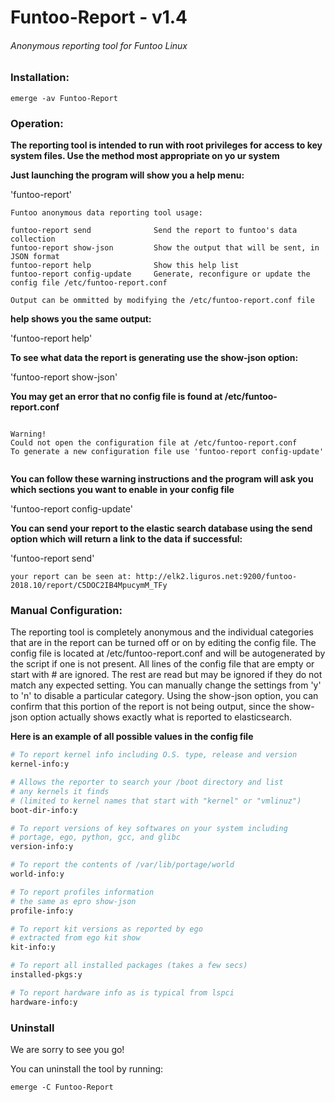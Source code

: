 # Funtoo-Report - v1.4

###### Anonymous reporting tool for Funtoo Linux

### Installation:
```
emerge -av Funtoo-Report
```

### Operation:
**The reporting tool is intended to run with root privileges for access to key system files. Use the method most appropriate on yo
ur system**

**Just launching the program will show you a help menu:**

'funtoo-report'

```
Funtoo anonymous data reporting tool usage:

funtoo-report send              Send the report to funtoo's data collection
funtoo-report show-json         Show the output that will be sent, in JSON format
funtoo-report help              Show this help list
funtoo-report config-update     Generate, reconfigure or update the config file /etc/funtoo-report.conf

Output can be ommitted by modifying the /etc/funtoo-report.conf file
```
**help shows you the same output:**

'funtoo-report help'

**To see what data the report is generating use the show-json option:**

'funtoo-report show-json'

**You may get an error that no config file is found at /etc/funtoo-report.conf**

```

Warning!
Could not open the configuration file at /etc/funtoo-report.conf
To generate a new configuration file use 'funtoo-report config-update'


```
**You can follow these warning instructions and the program will ask you which sections you want to enable in your config file**

'funtoo-report config-update'

**You can send your report to the elastic search database using the send option which will return a link to the data if successful:**

'funtoo-report send'

```your report can be seen at: http://elk2.liguros.net:9200/funtoo-2018.10/report/C5DOC2IB4MpucymM_TFy```

### Manual Configuration:

The reporting tool is completely anonymous and the individual categories that
are in the report can be turned off or on by editing the config file. The
config file is located at /etc/funtoo-report.conf and will be autogenerated by
the script if one is not present. All lines of the config file that are empty
or start with # are ignored. The rest are read but may be ignored if they do
not match any expected setting. You can manually change the settings from 'y'
to 'n' to disable a particular category. Using the show-json option, you can
confirm that this portion of the report is not being output, since the
show-json option actually shows exactly what is reported to elasticsearch.

**Here is an example of all possible values in the config file**

```perl
# To report kernel info including O.S. type, release and version
kernel-info:y

# Allows the reporter to search your /boot directory and list
# any kernels it finds
# (limited to kernel names that start with "kernel" or "vmlinuz")
boot-dir-info:y

# To report versions of key softwares on your system including
# portage, ego, python, gcc, and glibc
version-info:y

# To report the contents of /var/lib/portage/world
world-info:y

# To report profiles information
# the same as epro show-json
profile-info:y

# To report kit versions as reported by ego
# extracted from ego kit show
kit-info:y

# To report all installed packages (takes a few secs)
installed-pkgs:y

# To report hardware info as is typical from lspci
hardware-info:y
```

### Uninstall
We are sorry to see you go!

You can uninstall the tool by running:

```
emerge -C Funtoo-Report
```


